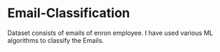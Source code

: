 # Email-Classification
Dataset consists of emails of enron employee. I have used various ML algorithms to classify the Emails. 
